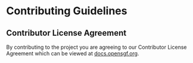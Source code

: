 # Contributing Guidelines

## Contributor License Agreement

By contributing to the project you are agreeing to our Contributor License Agreement which can be viewed at [docs.opensgf.org](https://docs.opensgf.org/s/public-docs/doc/contributor-license-agreement-QQD5dRG16m). 
